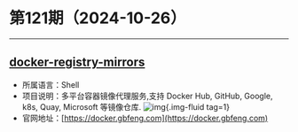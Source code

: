 # 第121期（2024-10-26）

---
## [docker-registry-mirrors](https://github.com/kubesre/docker-registry-mirrors)
- 所属语言：Shell
- 项目说明：多平台容器镜像代理服务,支持 Docker Hub, GitHub, Google, k8s, Quay, Microsoft 等镜像仓库.
![img](https://mirror.ghproxy.com/https://raw.githubusercontent.com/xiaoxuan6/weekly/main/docs/static/images/2024-10-26/1729949512.png){.img-fluid tag=1}
- 官网地址：[https://docker.gbfeng.com](https://docker.gbfeng.com)
